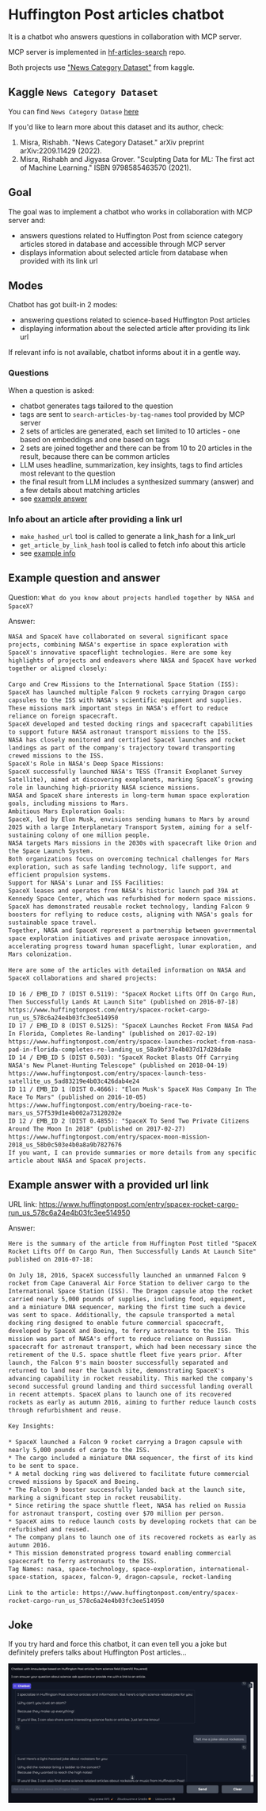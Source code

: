 # Huffington Post articles chatbot

It is a chatbot who answers questions in collaboration with MCP server.

MCP server is implemented in [hf-articles-search](https://github.com/asidlare/hf-articles-search) repo.

Both projects use ["News Category Dataset"](https://www.kaggle.com/datasets/rmisra/news-category-dataset/data)
from kaggle.

## Kaggle `News Category Dataset`

You can find `News Category Datase` [here](https://www.kaggle.com/datasets/rmisra/news-category-dataset/data)

If you'd like to learn more about this dataset and its author, check:
1. Misra, Rishabh. "News Category Dataset." arXiv preprint arXiv:2209.11429 (2022).
2. Misra, Rishabh and Jigyasa Grover. "Sculpting Data for ML: The first act of Machine Learning." ISBN 9798585463570 (2021).

## Goal

The goal was to implement a chatbot who works in collaboration with MCP server and:
* answers questions related to Huffington Post from science category articles stored in database and accessible through MCP server
* displays information about selected article from database when provided with its link url


## Modes

Chatbot has got built-in 2 modes:
* answering questions related to science-based Huffington Post articles
* displaying information about the selected article after providing its link url

If relevant info is not available, chatbot informs about it in a gentle way.

### Questions

When a question is asked:
* chatbot generates tags tailored to the question
* tags are sent to `search-articles-by-tag-names` tool provided by MCP server
* 2 sets of articles are generated, each set limited to 10 articles - one based on embeddings and one based on tags
* 2 sets are joined together and there can be from 10 to 20 articles in the result, because there can be common articles
* LLM uses headline, summarization, key insights, tags to find articles most relevant to the question
* the final result from LLM includes a synthesized summary (answer) and a few details about matching articles
* see [example answer](#example-question-and-answer)

### Info about an article after providing a link url

* `make_hashed_url` tool is called to generate a link_hash for a link_url
* `get_article_by_link_hash` tool is called to fetch info about this article
* see [example info](#example-answer-with-a-provided-url-link)

## Example question and answer

Question: `What do you know about projects handled together by NASA and SpaceX?`

Answer:
```text
NASA and SpaceX have collaborated on several significant space projects, combining NASA's expertise in space exploration with SpaceX's innovative spaceflight technologies. Here are some key highlights of projects and endeavors where NASA and SpaceX have worked together or aligned closely:

Cargo and Crew Missions to the International Space Station (ISS):
SpaceX has launched multiple Falcon 9 rockets carrying Dragon cargo capsules to the ISS with NASA's scientific equipment and supplies. These missions mark important steps in NASA's effort to reduce reliance on foreign spacecraft.
SpaceX developed and tested docking rings and spacecraft capabilities to support future NASA astronaut transport missions to the ISS.
NASA has closely monitored and certified SpaceX launches and rocket landings as part of the company's trajectory toward transporting crewed missions to the ISS.
SpaceX's Role in NASA's Deep Space Missions:
SpaceX successfully launched NASA's TESS (Transit Exoplanet Survey Satellite), aimed at discovering exoplanets, marking SpaceX’s growing role in launching high-priority NASA science missions.
NASA and SpaceX share interests in long-term human space exploration goals, including missions to Mars.
Ambitious Mars Exploration Goals:
SpaceX, led by Elon Musk, envisions sending humans to Mars by around 2025 with a large Interplanetary Transport System, aiming for a self-sustaining colony of one million people.
NASA targets Mars missions in the 2030s with spacecraft like Orion and the Space Launch System.
Both organizations focus on overcoming technical challenges for Mars exploration, such as safe landing technology, life support, and efficient propulsion systems.
Support for NASA's Lunar and ISS Facilities:
SpaceX leases and operates from NASA's historic launch pad 39A at Kennedy Space Center, which was refurbished for modern space missions.
SpaceX has demonstrated reusable rocket technology, landing Falcon 9 boosters for reflying to reduce costs, aligning with NASA's goals for sustainable space travel.
Together, NASA and SpaceX represent a partnership between governmental space exploration initiatives and private aerospace innovation, accelerating progress toward human spaceflight, lunar exploration, and Mars colonization.

Here are some of the articles with detailed information on NASA and SpaceX collaborations and shared projects:

ID 16 / EMB_ID 7 (DIST 0.5119): "SpaceX Rocket Lifts Off On Cargo Run, Then Successfully Lands At Launch Site" (published on 2016-07-18)
https://www.huffingtonpost.com/entry/spacex-rocket-cargo-run_us_578c6a24e4b03fc3ee514950
ID 17 / EMB_ID 8 (DIST 0.5125): "SpaceX Launches Rocket From NASA Pad In Florida, Completes Re-landing" (published on 2017-02-19)
https://www.huffingtonpost.com/entry/spacex-launches-rocket-from-nasa-pad-in-florida-completes-re-landing_us_58a9bf37e4b037d17d28da8e
ID 14 / EMB_ID 5 (DIST 0.503): "SpaceX Rocket Blasts Off Carrying NASA's New Planet-Hunting Telescope" (published on 2018-04-19)
https://www.huffingtonpost.com/entry/spacex-launch-tess-satellite_us_5ad83219e4b03c426dab4e24
ID 11 / EMB_ID 1 (DIST 0.4666): "Elon Musk's SpaceX Has Company In The Race To Mars" (published on 2016-10-05)
https://www.huffingtonpost.com/entry/boeing-race-to-mars_us_57f539d1e4b002a73120202e
ID 12 / EMB_ID 2 (DIST 0.4855): "SpaceX To Send Two Private Citizens Around The Moon In 2018" (published on 2017-02-27)
https://www.huffingtonpost.com/entry/spacex-moon-mission-2018_us_58b0c503e4b0a8a9b7827676
If you want, I can provide summaries or more details from any specific article about NASA and SpaceX projects.
```

## Example answer with a provided url link

URL link: https://www.huffingtonpost.com/entry/spacex-rocket-cargo-run_us_578c6a24e4b03fc3ee514950

Answer:
```text
Here is the summary of the article from Huffington Post titled "SpaceX Rocket Lifts Off On Cargo Run, Then Successfully Lands At Launch Site" published on 2016-07-18:

On July 18, 2016, SpaceX successfully launched an unmanned Falcon 9 rocket from Cape Canaveral Air Force Station to deliver cargo to the International Space Station (ISS). The Dragon capsule atop the rocket carried nearly 5,000 pounds of supplies, including food, equipment, and a miniature DNA sequencer, marking the first time such a device was sent to space. Additionally, the capsule transported a metal docking ring designed to enable future commercial spacecraft, developed by SpaceX and Boeing, to ferry astronauts to the ISS. This mission was part of NASA's effort to reduce reliance on Russian spacecraft for astronaut transport, which had been necessary since the retirement of the U.S. space shuttle fleet five years prior. After launch, the Falcon 9's main booster successfully separated and returned to land near the launch site, demonstrating SpaceX's advancing capability in rocket reusability. This marked the company's second successful ground landing and third successful landing overall in recent attempts. SpaceX plans to launch one of its recovered rockets as early as autumn 2016, aiming to further reduce launch costs through refurbishment and reuse.

Key Insights:

* SpaceX launched a Falcon 9 rocket carrying a Dragon capsule with nearly 5,000 pounds of cargo to the ISS.
* The cargo included a miniature DNA sequencer, the first of its kind to be sent to space.
* A metal docking ring was delivered to facilitate future commercial crewed missions by SpaceX and Boeing.
* The Falcon 9 booster successfully landed back at the launch site, marking a significant step in rocket reusability.
* Since retiring the space shuttle fleet, NASA has relied on Russia for astronaut transport, costing over $70 million per person.
* SpaceX aims to reduce launch costs by developing rockets that can be refurbished and reused.
* The company plans to launch one of its recovered rockets as early as autumn 2016.
* This mission demonstrated progress toward enabling commercial spacecraft to ferry astronauts to the ISS.
Tag Names: nasa, space-technology, space-exploration, international-space-station, spacex, falcon-9, dragon-capsule, rocket-landing

Link to the article: https://www.huffingtonpost.com/entry/spacex-rocket-cargo-run_us_578c6a24e4b03fc3ee514950
```

## Joke

If you try hard and force this chatbot, it can even tell you a joke but definitely prefers talks about Huffington Post articles...

![jokes](jokes.jpg)

